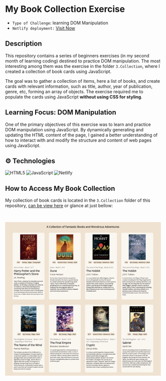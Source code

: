# My Book Collection Exercise

- `Type of Challenge`: learning DOM Manipulation
- `Netlify deployment:` [Visit Now](https://fantastic-book-collection.netlify.app/)

## Description

This repository contains a series of beginners exercises (in my second month of learning coding) destined to practice DOM manipulation. The most interesting among them was the exercise in the folder `3.Collection`, where I created a collection of book cards using JavaScript.

The goal was to gather a collection of items, here a list of books, and create cards with relevant information, such as title, author, year of publication, genre, etc, forming an array of objects. The exercise required me to populate the cards using JavaScript **without using CSS for styling**.

## Learning Focus: DOM Manipulation

One of the primary objectives of this exercise was to learn and practice DOM manipulation using JavaScript. By dynamically generating and updating the HTML content of the page, I gained a better understanding of how to interact with and modify the structure and content of web pages using JavaScript.

## ⚙️ Technologies

![HTML5](https://img.shields.io/badge/html5-%23E34F26.svg?style=for-the-badge&logo=html5&logoColor=white) ![JavaScript](https://img.shields.io/badge/javascript-%23323330.svg?style=for-the-badge&logo=javascript&logoColor=%23F7DF1E) ![Netlify](https://img.shields.io/badge/netlify-%23000000.svg?style=for-the-badge&logo=netlify&logoColor=#00C7B7)

## How to Access My Book Collection

My collection of book cards is located in the `3.Collection` folder of this repository, [can be view here](https://fantastic-book-collection.netlify.app/) or glance at just bellow:

<br>
<div align="center">

![Preview](3.Collection/A-collection-of-fantastic-books.png)

</div>
